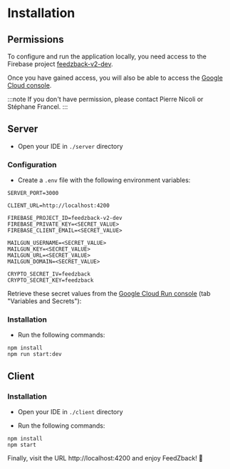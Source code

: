 # Installation

## Permissions

To configure and run the application locally, you need access to the Firebase project [feedzback-v2-dev](https://console.firebase.google.com/project/feedzback-v2-dev).

Once you have gained access, you will also be able to access the [Google Cloud console](https://console.cloud.google.com/?project=feedzback-v2-dev).

:::note
If you don't have permission, please contact Pierre Nicoli or Stéphane Francel.
:::

## Server

- Open your IDE in `./server` directory

### Configuration

- Create a `.env` file with the following environment variables:

```shell
SERVER_PORT=3000

CLIENT_URL=http://localhost:4200

FIREBASE_PROJECT_ID=feedzback-v2-dev
FIREBASE_PRIVATE_KEY=<SECRET_VALUE>
FIREBASE_CLIENT_EMAIL=<SECRET_VALUE>

MAILGUN_USERNAME=<SECRET_VALUE>
MAILGUN_KEY=<SECRET_VALUE>
MAILGUN_URL=<SECRET_VALUE>
MAILGUN_DOMAIN=<SECRET_VALUE>

CRYPTO_SECRET_IV=feedzback
CRYPTO_SECRET_KEY=feedzback
```

Retrieve these secret values from the [Google Cloud Run console](https://console.cloud.google.com/run/deploy/europe-west1/feedzback-server?project=feedzback-v2-dev) (tab "Variables and Secrets"):

### Installation

- Run the following commands:

```shell
npm install
npm run start:dev
```

## Client

### Installation

- Open your IDE in `./client` directory

- Run the following commands:

```shell
npm install
npm start
```

Finally, visit the URL http://localhost:4200 and enjoy FeedZback! 🚀
